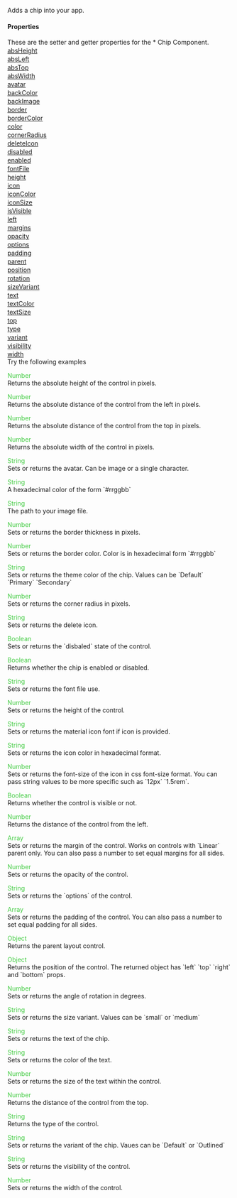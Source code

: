 Adds a chip into your app.
<h4>Properties</h4>These are the setter and getter properties for the *  Chip Component.<div class="samp" style="margin-top:2px;"><a href="#absheight-0" data-transition="pop" data-rel="popup" class="ui-link">absHeight </a></div><div class="samp" style="margin-top:2px;"><a href="#absleft-5" data-transition="pop" data-rel="popup" class="ui-link">absLeft </a></div><div class="samp" style="margin-top:2px;"><a href="#abstop-10" data-transition="pop" data-rel="popup" class="ui-link">absTop </a></div><div class="samp" style="margin-top:2px;"><a href="#abswidth-15" data-transition="pop" data-rel="popup" class="ui-link">absWidth </a></div><div class="samp" style="margin-top:2px;"><a href="#avatar-20" data-transition="pop" data-rel="popup" class="ui-link">avatar </a></div><div class="samp" style="margin-top:2px;"><a href="#backcolor-25" data-transition="pop" data-rel="popup" class="ui-link">backColor </a></div><div class="samp" style="margin-top:2px;"><a href="#backimage-30" data-transition="pop" data-rel="popup" class="ui-link">backImage </a></div><div class="samp" style="margin-top:2px;"><a href="#border-35" data-transition="pop" data-rel="popup" class="ui-link">border </a></div><div class="samp" style="margin-top:2px;"><a href="#bordercolor-40" data-transition="pop" data-rel="popup" class="ui-link">borderColor </a></div><div class="samp" style="margin-top:2px;"><a href="#color-45" data-transition="pop" data-rel="popup" class="ui-link">color </a></div><div class="samp" style="margin-top:2px;"><a href="#cornerradius-50" data-transition="pop" data-rel="popup" class="ui-link">cornerRadius </a></div><div class="samp" style="margin-top:2px;"><a href="#deleteicon-55" data-transition="pop" data-rel="popup" class="ui-link">deleteIcon </a></div><div class="samp" style="margin-top:2px;"><a href="#disabled-60" data-transition="pop" data-rel="popup" class="ui-link">disabled </a></div><div class="samp" style="margin-top:2px;"><a href="#enabled-65" data-transition="pop" data-rel="popup" class="ui-link">enabled </a></div><div class="samp" style="margin-top:2px;"><a href="#fontfile-70" data-transition="pop" data-rel="popup" class="ui-link">fontFile </a></div><div class="samp" style="margin-top:2px;"><a href="#height-75" data-transition="pop" data-rel="popup" class="ui-link">height </a></div><div class="samp" style="margin-top:2px;"><a href="#icon-80" data-transition="pop" data-rel="popup" class="ui-link">icon </a></div><div class="samp" style="margin-top:2px;"><a href="#iconcolor-85" data-transition="pop" data-rel="popup" class="ui-link">iconColor </a></div><div class="samp" style="margin-top:2px;"><a href="#iconsize-90" data-transition="pop" data-rel="popup" class="ui-link">iconSize </a></div><div class="samp" style="margin-top:2px;"><a href="#isvisible-95" data-transition="pop" data-rel="popup" class="ui-link">isVisible </a></div><div class="samp" style="margin-top:2px;"><a href="#left-100" data-transition="pop" data-rel="popup" class="ui-link">left </a></div><div class="samp" style="margin-top:2px;"><a href="#margins-105" data-transition="pop" data-rel="popup" class="ui-link">margins </a></div><div class="samp" style="margin-top:2px;"><a href="#opacity-110" data-transition="pop" data-rel="popup" class="ui-link">opacity </a></div><div class="samp" style="margin-top:2px;"><a href="#options-115" data-transition="pop" data-rel="popup" class="ui-link">options </a></div><div class="samp" style="margin-top:2px;"><a href="#padding-120" data-transition="pop" data-rel="popup" class="ui-link">padding </a></div><div class="samp" style="margin-top:2px;"><a href="#parent-125" data-transition="pop" data-rel="popup" class="ui-link">parent </a></div><div class="samp" style="margin-top:2px;"><a href="#position-130" data-transition="pop" data-rel="popup" class="ui-link">position </a></div><div class="samp" style="margin-top:2px;"><a href="#rotation-135" data-transition="pop" data-rel="popup" class="ui-link">rotation </a></div><div class="samp" style="margin-top:2px;"><a href="#sizevariant-140" data-transition="pop" data-rel="popup" class="ui-link">sizeVariant </a></div><div class="samp" style="margin-top:2px;"><a href="#text-145" data-transition="pop" data-rel="popup" class="ui-link">text </a></div><div class="samp" style="margin-top:2px;"><a href="#textcolor-150" data-transition="pop" data-rel="popup" class="ui-link">textColor </a></div><div class="samp" style="margin-top:2px;"><a href="#textsize-155" data-transition="pop" data-rel="popup" class="ui-link">textSize </a></div><div class="samp" style="margin-top:2px;"><a href="#top-160" data-transition="pop" data-rel="popup" class="ui-link">top </a></div><div class="samp" style="margin-top:2px;"><a href="#type-165" data-transition="pop" data-rel="popup" class="ui-link">type </a></div><div class="samp" style="margin-top:2px;"><a href="#variant-170" data-transition="pop" data-rel="popup" class="ui-link">variant </a></div><div class="samp" style="margin-top:2px;"><a href="#visibility-175" data-transition="pop" data-rel="popup" class="ui-link">visibility </a></div><div class="samp" style="margin-top:2px;"><a href="#width-180" data-transition="pop" data-rel="popup" class="ui-link">width </a></div>
Try the following examples
<div data-role="popup" id="absheight-0" class="ui-content"><p><span style="color:#4c4;">Number</span><br>Returns the absolute height of the control in pixels.</p></div><div data-role="popup" id="absleft-5" class="ui-content"><p><span style="color:#4c4;">Number</span><br>Returns the absolute distance of the control from the left in pixels.</p></div><div data-role="popup" id="abstop-10" class="ui-content"><p><span style="color:#4c4;">Number</span><br>Returns the absolute distance of the control from the top in pixels.</p></div><div data-role="popup" id="abswidth-15" class="ui-content"><p><span style="color:#4c4;">Number</span><br>Returns the absolute width of the control in pixels.</p></div><div data-role="popup" id="avatar-20" class="ui-content"><p><span style="color:#4c4;">String</span><br>Sets or returns the avatar. Can be image or a single character.</p></div><div data-role="popup" id="backcolor-25" class="ui-content"><p><span style="color:#4c4;">String</span><br>A hexadecimal color of the form `#rrggbb`</p></div><div data-role="popup" id="backimage-30" class="ui-content"><p><span style="color:#4c4;">String</span><br>The path to your image file.</p></div><div data-role="popup" id="border-35" class="ui-content"><p><span style="color:#4c4;">Number</span><br>Sets or returns the border thickness in pixels.</p></div><div data-role="popup" id="bordercolor-40" class="ui-content"><p><span style="color:#4c4;">Number</span><br>Sets or returns the border color. Color is in hexadecimal form `#rrggbb`</p></div><div data-role="popup" id="color-45" class="ui-content"><p><span style="color:#4c4;">String</span><br>Sets or returns the theme color of the chip. Values can be `Default` `Primary` `Secondary`</p></div><div data-role="popup" id="cornerradius-50" class="ui-content"><p><span style="color:#4c4;">Number</span><br>Sets or returns the corner radius in pixels.</p></div><div data-role="popup" id="deleteicon-55" class="ui-content"><p><span style="color:#4c4;">String</span><br>Sets or returns the delete icon.</p></div><div data-role="popup" id="disabled-60" class="ui-content"><p><span style="color:#4c4;">Boolean</span><br>Sets or returns the `disbaled` state of the control.</p></div><div data-role="popup" id="enabled-65" class="ui-content"><p><span style="color:#4c4;">Boolean</span><br>Returns whether the chip is enabled or disabled.</p></div><div data-role="popup" id="fontfile-70" class="ui-content"><p><span style="color:#4c4;">String</span><br>Sets or returns the font file use.</p></div><div data-role="popup" id="height-75" class="ui-content"><p><span style="color:#4c4;">Number</span><br>Sets or returns the height of the control.</p></div><div data-role="popup" id="icon-80" class="ui-content"><p><span style="color:#4c4;">String</span><br>Sets or returns the material icon font if icon is provided.</p></div><div data-role="popup" id="iconcolor-85" class="ui-content"><p><span style="color:#4c4;">String</span><br>Sets or returns the icon color in hexadecimal format.</p></div><div data-role="popup" id="iconsize-90" class="ui-content"><p><span style="color:#4c4;">Number</span><br>Sets or returns the font-size of the icon in css font-size format. You can pass string values to be more specific such as `12px` `1.5rem`.</p></div><div data-role="popup" id="isvisible-95" class="ui-content"><p><span style="color:#4c4;">Boolean</span><br>Returns whether the control is visible or not.</p></div><div data-role="popup" id="left-100" class="ui-content"><p><span style="color:#4c4;">Number</span><br>Returns the distance of the control from the left.</p></div><div data-role="popup" id="margins-105" class="ui-content"><p><span style="color:#4c4;">Array</span><br>Sets or returns the margin of the control. Works on controls with `Linear` parent only. You can also pass a number to set equal margins for all sides.</p></div><div data-role="popup" id="opacity-110" class="ui-content"><p><span style="color:#4c4;">Number</span><br>Sets or returns the opacity of the control.</p></div><div data-role="popup" id="options-115" class="ui-content"><p><span style="color:#4c4;">String</span><br>Sets or returns the `options` of the control.</p></div><div data-role="popup" id="padding-120" class="ui-content"><p><span style="color:#4c4;">Array</span><br>Sets or returns the padding of the control. You can also pass a number to set equal padding for all sides.</p></div><div data-role="popup" id="parent-125" class="ui-content"><p><span style="color:#4c4;">Object</span><br>Returns the parent layout control.</p></div><div data-role="popup" id="position-130" class="ui-content"><p><span style="color:#4c4;">Object</span><br>Returns the position of the control. The returned object has `left` `top` `right` and `bottom` props.</p></div><div data-role="popup" id="rotation-135" class="ui-content"><p><span style="color:#4c4;">Number</span><br>Sets or returns the angle of rotation in degrees.</p></div><div data-role="popup" id="sizevariant-140" class="ui-content"><p><span style="color:#4c4;">String</span><br>Sets or returns the size variant. Values can be `small` or `medium`</p></div><div data-role="popup" id="text-145" class="ui-content"><p><span style="color:#4c4;">String</span><br>Sets or returns the text of the chip.</p></div><div data-role="popup" id="textcolor-150" class="ui-content"><p><span style="color:#4c4;">String</span><br>Sets or returns the color of the text.</p></div><div data-role="popup" id="textsize-155" class="ui-content"><p><span style="color:#4c4;">Number</span><br>Sets or returns the size of the text within the control.</p></div><div data-role="popup" id="top-160" class="ui-content"><p><span style="color:#4c4;">Number</span><br>Returns the distance of the control from the top.</p></div><div data-role="popup" id="type-165" class="ui-content"><p><span style="color:#4c4;">String</span><br>Returns the type of the control.</p></div><div data-role="popup" id="variant-170" class="ui-content"><p><span style="color:#4c4;">String</span><br>Sets or returns the variant of the chip. Vaues can be `Default` or `Outlined`</p></div><div data-role="popup" id="visibility-175" class="ui-content"><p><span style="color:#4c4;">String</span><br>Sets or returns the visibility of the control.</p></div><div data-role="popup" id="width-180" class="ui-content"><p><span style="color:#4c4;">Number</span><br>Sets or returns the width of the control.</p></div>